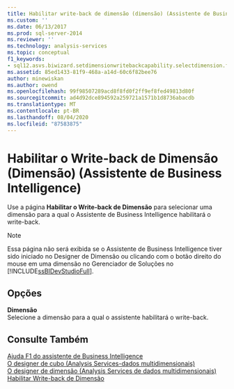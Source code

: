 ```yaml
---
title: Habilitar write-back de dimensão (dimensão) (Assistente de Business Intelligence) | Microsoft Docs
ms.custom: ''
ms.date: 06/13/2017
ms.prod: sql-server-2014
ms.reviewer: ''
ms.technology: analysis-services
ms.topic: conceptual
f1_keywords:
- sql12.asvs.biwizard.setdimensionwritebackcapability.selectdimension.f1
ms.assetid: 85ed1433-81f9-468a-a14d-60c6f82bee76
author: minewiskan
ms.author: owend
ms.openlocfilehash: 99f98507289acd8f8fd0f2ff9ef8fed49813d80f
ms.sourcegitcommit: ad4d92dce894592a259721a1571b1d8736abacdb
ms.translationtype: MT
ms.contentlocale: pt-BR
ms.lasthandoff: 08/04/2020
ms.locfileid: "87583875"
---
```

# <a name="enable-dimension-writeback-dimension-business-intelligence-wizard"></a>Habilitar o Write-back de Dimensão (Dimensão) (Assistente de Business Intelligence)
  Use a página **Habilitar o Write-back de Dimensão** para selecionar uma dimensão para a qual o Assistente de Business Intelligence habilitará o write-back.  
  
> [!NOTE]  
>  Essa página não será exibida se o Assistente de Business Intelligence tiver sido iniciado no Designer de Dimensão ou clicando com o botão direito do mouse em uma dimensão no Gerenciador de Soluções no [!INCLUDE[ssBIDevStudioFull](../includes/ssbidevstudiofull-md.md)].  
  
## <a name="options"></a>Opções  
 **Dimensão**  
 Selecione a dimensão para a qual o assistente habilitará o write-back.  
  
## <a name="see-also"></a>Consulte Também  
 [Ajuda F1 do assistente de Business Intelligence](business-intelligence-wizard-f1-help.md)   
 [O designer de cubo &#40;Analysis Services-dados multidimensionais&#41;](cube-designer-analysis-services-multidimensional-data.md)   
 [O designer de dimensão &#40;Analysis Services de dados multidimensionais&#41;](dimension-designer-analysis-services-multidimensional-data.md)   
 [Habilitar Write-back de Dimensão](multidimensional-models/bi-wizard-enable-dimension-writeback.md)  
  
  

